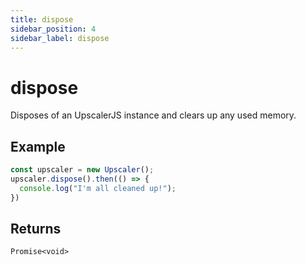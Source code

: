 ```yaml
---
title: dispose
sidebar_position: 4
sidebar_label: dispose
---
```


# dispose

Disposes of an UpscalerJS instance and clears up any used memory.

## Example

```javascript
const upscaler = new Upscaler();
upscaler.dispose().then(() => {
  console.log("I'm all cleaned up!");
})
```

## Returns

`Promise<void>`